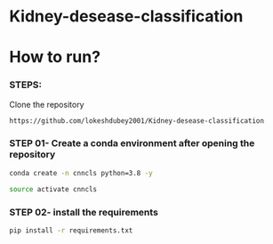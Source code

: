 # Kidney-desease-classification

# How to run?
### STEPS:

Clone the repository

```bash
https://github.com/lokeshdubey2001/Kidney-desease-classification
```
### STEP 01- Create a conda environment after opening the repository

```bash
conda create -n cnncls python=3.8 -y
```

```bash
source activate cnncls
```


### STEP 02- install the requirements
```bash
pip install -r requirements.txt
```